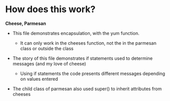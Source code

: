 # How does this work?

**Cheese, Parmesan**
- This file demonstrates encapsulation, with the yum function.
    - It can only work in the cheeses function, not the in the parmesan class or outside the class

- The story of this file demonstrates if statements used to determine messages (and my love of cheese)
    - Using if statements the code presents different messages depending on values entered

- The child class of parmesan also used super() to inherit attributes from cheeses